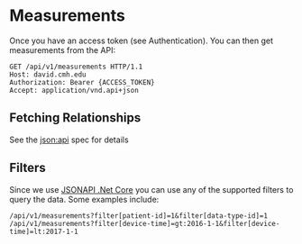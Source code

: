 # Measurements

Once you have an access token (see Authentication). You can then get measurements from the API:

```http
GET /api/v1/measurements HTTP/1.1
Host: david.cmh.edu
Authorization: Bearer {ACCESS_TOKEN}
Accept: application/vnd.api+json
```

## Fetching Relationships

See the [json:api](http://jsonapi.org/format/#fetching-relationships) spec for details

## Filters

Since we use [JSONAPI .Net Core](https://github.com/Research-Institute/json-api-dotnet-core) you can 
use any of the supported filters to query the data. Some examples include:

```
/api/v1/measurements?filter[patient-id]=1&filter[data-type-id]=1
/api/v1/measurements?filter[device-time]=gt:2016-1-1&filter[device-time]=lt:2017-1-1
```
